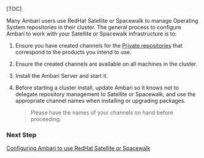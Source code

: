 [TOC]

Many Ambari users use RedHat Satellite or Spacewalk to manage Operating System repositories in their cluster. The general process to configure Ambari to work with your Satellite or Spacewalk infrastructure is to:

1. Ensure you have created channels for the [Private repositories]($AccessingClouderaRepositories) that correspond to the products you intend to use.
2. Ensure the created channels are available on all machines in the cluster.
3. Install the Ambari Server and start it.
4. Before starting a cluster install, update Ambari so it knows not to delegate repository management to Satellite or Spacewalk, and use the appropriate channel names when installing or upgrading packages.

    > Please have the names of your channels on hand before proceeding.


### Next Step

[Configuring Ambari to use RedHat Satellite or Spacewalk]($ConfiguringAmbariToUseRedHatSatelliteOrSpacewalk)

